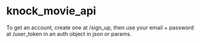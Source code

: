 # knock_movie_api

To get an account, create one at /sign_up, then use your email + password at /user_token in an auth object in json or params.
